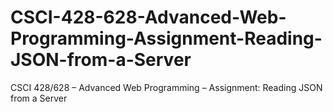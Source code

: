# CSCI-428-628-Advanced-Web-Programming-Assignment-Reading-JSON-from-a-Server
CSCI 428/628 – Advanced Web Programming – Assignment: Reading JSON from a Server

